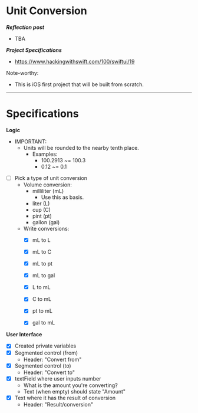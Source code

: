 #  Unit Conversion

***Reflection post***
- TBA

***Project Specifications***
- https://www.hackingwithswift.com/100/swiftui/19

Note-worthy:
- This is iOS first project that will be built from scratch.
___

# Specifications
**Logic**
- IMPORTANT:
    - Units will be rounded to the nearby tenth place.
        - Examples:
            - 100.2913 ~= 100.3
            - 0.12 ~= 0.1
- [ ] Pick a type of unit conversion
    - Volume conversion:
        - milliliter (mL)
            - Use this as basis.
        - liter (L)
        - cup (C)
        - pint (pt)
        - gallon (gal)
    - Write conversions:
        - [x] mL to L
        - [x] mL to C
        - [x] mL to pt
        - [x] mL to gal
        
        - [x] L to mL
        - [x] C to mL
        - [x] pt to mL
        - [x] gal to mL

**User Interface**
- [x] Created private variables 
- [x] Segmented control (from)
    - Header: "Convert from"
- [x] Segmented control (to)
    - Header: "Convert to"
- [x] textField where user inputs number
    - What is the amount you're converting?
    - Text (when empty) should state "Amount"
- [x] Text where it has the result of conversion
    - Header: "Result/conversion"
